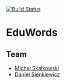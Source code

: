 [![Build Status](https://magnum.travis-ci.com/henio180/EduWords.svg?token=fpanay9Rp4K9owdqG4pN)](https://magnum.travis-ci.com/henio180/EduWords)
# EduWords

## Team
* [Michał Skałkowski](https://github.com/Michaldwadwa/)
* [Daniel Sienkiewicz](https://github.com/henio180)
